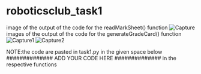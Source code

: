 # roboticsclub_task1
image of the output of the code for the readMarkSheet() function
![Capture](https://user-images.githubusercontent.com/85434970/130274213-dced57fe-ad09-4042-b090-86cd0a4d2e05.PNG)
images of the output of the code for the generateGradeCard() function![Capture1](https://user-images.githubusercontent.com/85434970/130274370-2209f43a-7181-482f-ac03-25b628742e0c.PNG)
![Capture2](https://user-images.githubusercontent.com/85434970/130274382-4fa75a00-9375-4e23-be70-fa1e9711999b.PNG)

NOTE:the code are pasted in task1.py in the given space below
##############	ADD YOUR CODE HERE	##############
in the respective functions
